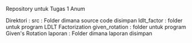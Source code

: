 Repository untuk Tugas 1 Anum

Direktori : 
	src 	: Folder dimana source code disimpan
	    ldlt_factor     : folder untuk program LDLT Factorization
	    given_rotation  : folder untuk program Given's Rotation
	laporan	: Folder dimana laporan disimpan